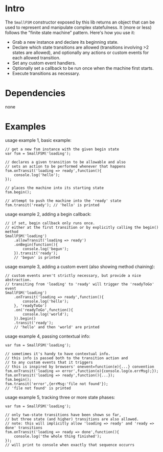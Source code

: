 Intro
=====

The `SmallFSM` constructor exposed by this lib returns an object that can be used to represent and manipulate complex statefulness. It (more or less) follows the "finite state machine" pattern. Here's how you use it:

 * Grab a new instance and declare its beginning state.
 * Declare which state transitions are allowed (transitions involving >2 states are allowed), and optionally any actions or custom events for each allowed transition.
 * Set any custom event handlers.
 * Optionally set a callback to be run once when the machine first starts.
 * Execute transitions as necessary.

Dependencies
============

none

Examples
========

usage example 1, basic example:

    // get a new fsm instance with the given begin state
    var fsm = SmallFSM('loading');

    // declares a given transition to be allowable and also
    // sets an action to be performed whenever that happens
    fsm.onTransit('loading => ready',function(){
        console.log('hello');
    });

    // places the machine into its starting state
    fsm.begin();

    // attempt to push the machine into the 'ready' state
    fsm.transit('ready'); // 'hello' is printed

usage example 2, adding a begin callback:

    // if set, begin callback only runs once.
    // either at the first transition or by explicitly calling the begin() method
    SmallFSM('loading')
        .allowTransit('loading => ready')
        .onBegin(function(){
            console.log('begun');
        }).transit('ready');
        // 'begun' is printed

usage example 3, adding a custom event (also showing method chaining):

    // custom events aren't strictly necessary, but provide a nice abstraction.
    // transiting from 'loading' to 'ready' will trigger the 'readyToGo' event
    SmallFSM('loading')
        .onTransit('loading => ready',function(){
            console.log('hello');
        }, 'readyToGo')
        .on('readyToGo',function(){
            console.log('world');
        }).begin()
        .transit('ready');
        // 'hello' and then 'world' are printed

usage example 4, passing contextual info:

    var fsm = SmallFSM('loading');

    // sometimes it's handy to have contextual info.
    // this info is passed both to the transition action and
    // to any custom events that it triggers
    // this is inspired by browsers' onevent=function(e){...} convention
    fsm.onTransit('loading => error',function(o){console.log(o.errMsg);});
    fsm.onTransit('loading => ready',function(){...});
    fsm.begin();
    fsm.transit('error',{errMsg:'file not found'});
    // 'file not found' is printed

usage example 5, tracking three or more state phases:

    var fsm = SmallFSM('loading');

    // only two-state transitions have been shown so far,
    // but three state (and higher) transitions are also allowed.
    // note: this will implicitly allow 'loading => ready' and 'ready => done' transitions
    fsm.onTransit('loading => ready => done',function(){
        console.log('the whole thing finished');
    });
    // will print to console when exactly that sequence occurrs

